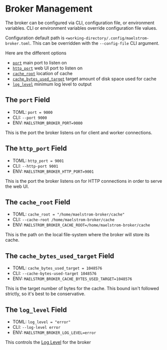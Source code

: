 # Broker Management

The broker can be configured via CLI, configuration file, or environment
variables. CLI or environment variables override configuration file values.

Configuration default path is
`<working-directory/.config/maelstrom-broker.toml`. This can be overridden with
the `--config-file` CLI argument.

Here are the different options

- [`port`](#the-port-field) main port to listen on
- [`http_port`](#the-http_port-field) web UI port to listen on
- [`cache_root`](#the-cache_root-field) location of cache
- [`cache_bytes_used_target`](#the-cache_bytes_used_target-field) target amount
    of disk space used for cache
- [`log_level`](#the-log_level-field) minimum log level to output

## The `port` Field
- TOML: `port = 9000`
- CLI: `--port 9000`
- ENV: `MAELSTROM_BROKER_PORT=9000`

This is the port the broker listens on for client and worker connections.

## The `http_port` Field
- TOML: `http_port = 9001`
- CLI: `--http-port 9001`
- ENV: `MAELSTROM_BROKER_HTTP_PORT=9001`

This is the port the broker listens on for HTTP connections in order to serve
the web UI.

## The `cache_root` Field
- TOML: `cache_root = "/home/maelstrom-broker/cache"`
- CLI: `--cache-root /home/maelstrom-broker/cache`
- ENV: `MAELSTROM_BROKER_CACHE_ROOT=/home/maelstrom-broker/cache`

This is the path on the local file-system where the broker will store its cache.

## The `cache_bytes_used_target` Field
- TOML: `cache_bytes_used_target = 1048576`
- CLI: `--cache-bytes-used-target 1048576`
- ENV: `MAELSTROM_BROKER_CACHE_BYTES_USED_TARGET=1048576`

This is the target number of bytes for the cache. This bound isn't followed
strictly, so it's best to be conservative.

## The `log_level` Field
- TOML: `log_level = "error"`
- CLI: `--log-level error`
- ENV: `MAELSTROM_BROKER_LOG_LEVEL=error`

This controls the [Log Level](./log_level.md) for the broker
